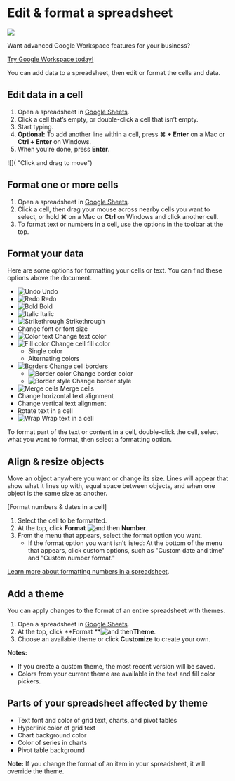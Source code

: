 # Edit & format a spreadsheet

![](https://storage.googleapis.com/support-kms-prod/lBDlOJQm5YYswQHWSlMdz4Hsf4hhw3BTrOjo)

Want advanced Google Workspace features for your business?

[Try Google Workspace today!](https://workspace.google.com/business/signup/welcome?utm_source=gwslearningcenter&utm_medium=support&utm_campaign=46973)

You can add data to a spreadsheet, then edit or format the cells and data.


## Edit data in a cell

1. Open a spreadsheet in [Google Sheets](https://docs.google.com/spreadsheets/u/0/).
2. Click a cell that’s empty, or double-click a cell that isn’t empty.
3. Start typing.
4. **Optional:** To add another line within a cell, press **⌘ + Enter** on a Mac or **Ctrl + Enter** on Windows.
5. When you’re done, press **Enter**.

![]( "Click and drag to move")

## Format one or more cells

1. Open a spreadsheet in [Google Sheets](https://docs.google.com/spreadsheets/u/0/).
2. Click a cell, then drag your mouse across nearby cells you want to select, or hold **⌘** on a Mac or **Ctrl** on Windows and click another cell.
3. To format text or numbers in a cell, use the options in the toolbar at the top.

## Format your data

Here are some options for formatting your cells or text. You can find these options above the document.

* ![Undo](https://lh3.googleusercontent.com/CHuRqTmzu2hpM0Gpog720hYtLNP9M2Raq_QzLpBpFIPfUD6wMwaLKNJf5ljtcs7DGA=w36-h36) Undo
* ![Redo](https://lh3.googleusercontent.com/vXEbHzzgxLrfFI1ODR_ad6BCPOAn-JTLqBUc8x77ga9H71TioPiPZaddqxhKrlyMWYU=w36-h36) Redo
* ![Bold](https://lh3.googleusercontent.com/_T2kybuciVtdpD5ygzl3Kb9UM49es9eqZ3u8J5wZ-a4CAD31kMEln8Srg5rMdzJZlg=w36-h36) Bold
* ![Italic](https://lh3.googleusercontent.com/ElyCDjZQxNiqfJzBfgAWwOSJX1sm9oyYjVODJDRmKTtA3jn5CPqDEQQcryuve3p8aQw=w36-h36) Italic
* ![Strikethrough](https://storage.googleapis.com/support-kms-prod/SNP_3832520C8ACB462119E2A0A14321C72512F6_6048463_en_v0) Strikethrough
* Change font or font size
* ![Color text](https://lh3.googleusercontent.com/HxbZh0aTXg-UifoaypjvRO-NZSsxahe4w29GLfwnskfzFaj_ylZjMdbF6VP-RHSGw-F7=w36-h36) Change text color
* ![Fill color](https://lh3.googleusercontent.com/6DCwjNw7blFzegoF6vXVEoPrDbEos-yTVZ3zTnRc_qtkeF_ti2EQbVIxKjU7oA7NZDQ=w36-h36) Change cell fill color
  * Single color
  * Alternating colors
* ![Borders](https://lh3.googleusercontent.com/Nct7FrmBKBS_U4Jfoi3ayy6AvX7ApeESA8cldH_t7P3YRThZhBWxWfpqPjjZ3N9Kk8aT=w36-h36) Change cell borders
  * ![Border color](https://lh3.googleusercontent.com/RLgyKVNzaYhcnwF4XQm9ttq8xEp_ELHwFtob2TTgbnoYnvGa1SJiVD96W0fzs68_OoY=w36-h36) Change border color
  * ![Border style](https://lh3.googleusercontent.com/jP1Dzx3f6DjsfzoaFr1EbylIwtp9bVENEPQYOfGzQ1bJZF97qcnCemFoA_E5ZQjIsg=h36) Change border style
* ![Merge cells](https://lh3.googleusercontent.com/u1NsUDAGj1wz2gzldR6XCkXTjkmvVOI0MDvKr0sFuXjMEjRWDynu8UKLzTQKnwFFz3k=w36-h36) Merge cells
* Change horizontal text alignment
* Change vertical text alignment
* Rotate text in a cell
* ![Wrap](https://lh3.googleusercontent.com/ruBFwRqPZXklK-DGoFrVDv_ZX58XaNoAYUkWknhk3BOl6fBYEmS4ExvNeyyj5PiRYJA=w36-h36) Wrap text in a cell

To format part of the text or content in a cell, double-click the cell, select what you want to format, then select a formatting option.

## Align & resize objects

Move an object anywhere you want or change its size. Lines will appear that show what it lines up with, equal space between objects, and when one object is the same size as another.

[Format numbers & dates in a cell]

1. Select the cell to be formatted.
2. At the top, click **Format** ![and then](https://lh3.googleusercontent.com/3_l97rr0GvhSP2XV5OoCkV2ZDTIisAOczrSdzNCBxhIKWrjXjHucxNwocghoUa39gw=w36-h36) **Number**.
3. From the menu that appears, select the format option you want.
   * If the format option you want isn’t listed: At the bottom of the menu that appears, click custom options, such as "Custom date and time" and "Custom number format."

[Learn more about formatting numbers in a spreadsheet](https://support.google.com/docs/answer/56470).

## Add a theme

You can apply changes to the format of an entire spreadsheet with themes.

1. Open a spreadsheet in [Google Sheets](https://docs.google.com/spreadsheets/u/0/).
2. At the top, click **Format **![and then](https://lh3.googleusercontent.com/3_l97rr0GvhSP2XV5OoCkV2ZDTIisAOczrSdzNCBxhIKWrjXjHucxNwocghoUa39gw=w36-h36)**Theme**.
3. Choose an available theme or click **Customize** to create your own.

**Notes:**

* If you create a custom theme, the most recent version will be saved.
* Colors from your current theme are available in the text and fill color pickers.

## Parts of your spreadsheet affected by theme

* Text font and color of grid text, charts, and pivot tables
* Hyperlink color of grid text
* Chart background color
* Color of series in charts
* Pivot table background

**Note:** If you change the format of an item in your spreadsheet, it will override the theme.
